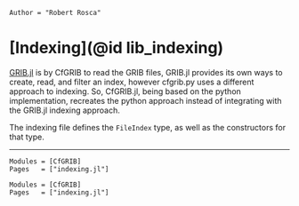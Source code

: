 ```@meta
Author = "Robert Rosca"
```

# [Indexing](@id lib_indexing)

[GRIB.jl](https://github.com/weech/GRIB.jl) is by CfGRIB to read the GRIB files,
GRIB.jl provides its own ways to create, read, and filter an index, however
cfgrib.py uses a different approach to indexing. So, CfGRIB.jl, being based on
the python implementation, recreates the python approach instead of integrating
with the GRIB.jl indexing approach.

The indexing file defines the `FileIndex` type, as well as the constructors for
that type.

---

```@index
Modules = [CfGRIB]
Pages   = ["indexing.jl"]
```

```@autodocs
Modules = [CfGRIB]
Pages   = ["indexing.jl"]
```

